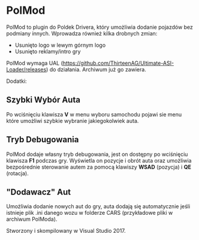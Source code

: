 # PolMod

PolMod to plugin do Poldek Drivera, który umożliwia dodanie pojazdów bez podmiany innych. Wprowadza również kilka drobnych zmian:

- Usunięto logo w lewym górnym logo
- Usunięto reklamy/intro gry

PolMod wymaga UAL (https://github.com/ThirteenAG/Ultimate-ASI-Loader/releases) do działania. Archiwum już go zawiera.

Dodatki:

## Szybki Wybór Auta
Po wciśnięciu klawisza **V** w menu wyboru samochodu pojawi sie menu które umożliwi szybkie wybranie jakiegokolwiek auta.

## Tryb Debugowania
PolMod dodaje własny tryb debugowania, jest on dostępny po wciśnięciu klawisza **F1** podczas gry. Wyświetla on pozycje i obrót auta oraz umożliwia
bezpośrednie sterowanie autem za pomocą klawiszy **WSAD** (pozycja) i **QE** (rotacja).

## "Dodawacz" Aut
Umożliwia dodanie nowych aut do gry, auta dodają się automatycznie jeśli istnieje plik .ini danego wozu w folderze CARS (przykładowe pliki w archiwum PolModa).

Stworzony i skompilowany w Visual Studio 2017.
